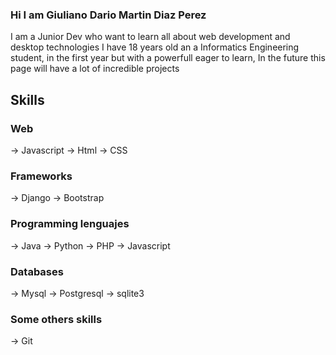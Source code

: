 ### Hi I am Giuliano Dario Martin Diaz Perez
<p>
  I am a Junior Dev who want to learn all about web development and desktop technologies
  I have 18 years old an a Informatics Engineering student, in the first year but with 
  a powerfull eager to learn, In the future this page will have a lot of incredible projects
</p>

## Skills
### Web
-> Javascript
-> Html
-> CSS

### Frameworks
-> Django
-> Bootstrap

### Programming lenguajes
-> Java
-> Python
-> PHP
-> Javascript

### Databases
-> Mysql
-> Postgresql
-> sqlite3

### Some others skills
-> Git
